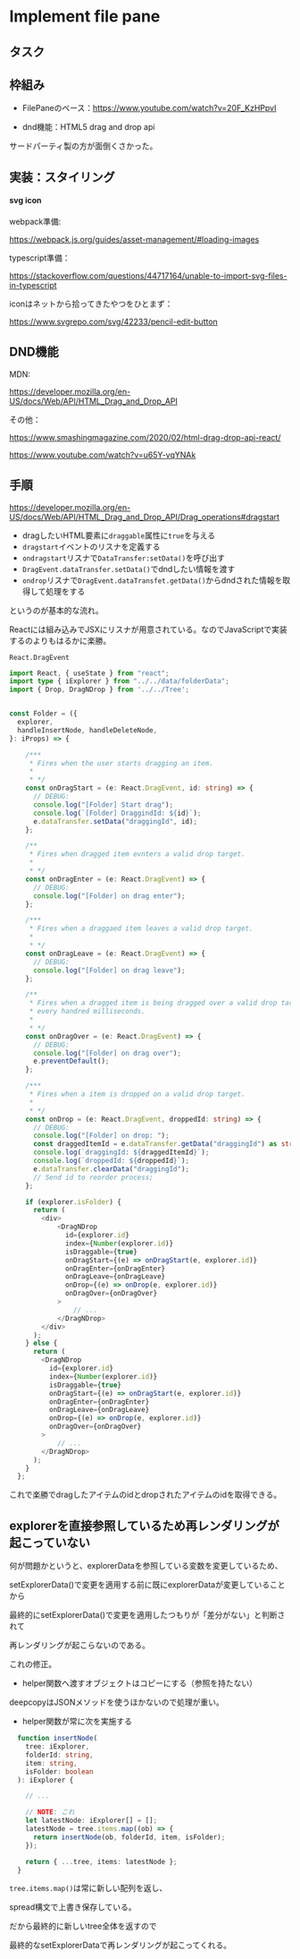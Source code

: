 # Implement file pane 

## タスク


## 枠組み

- FilePaneのベース：https://www.youtube.com/watch?v=20F_KzHPpvI

- dnd機能：HTML5 drag and drop api

サードパーティ製の方が面倒くさかった。


## 実装：スタイリング

#### svg icon

webpack準備:

https://webpack.js.org/guides/asset-management/#loading-images

typescript準備：

https://stackoverflow.com/questions/44717164/unable-to-import-svg-files-in-typescript

iconはネットから拾ってきたやつをひとまず：

https://www.svgrepo.com/svg/42233/pencil-edit-button


## DND機能

MDN:

https://developer.mozilla.org/en-US/docs/Web/API/HTML_Drag_and_Drop_API

その他：

https://www.smashingmagazine.com/2020/02/html-drag-drop-api-react/

https://www.youtube.com/watch?v=u65Y-vqYNAk

## 手順

https://developer.mozilla.org/en-US/docs/Web/API/HTML_Drag_and_Drop_API/Drag_operations#dragstart


- dragしたいHTML要素に`draggable`属性に`true`を与える
- `dragstart`イベントのリスナを定義する
- `ondragstart`リスナで`DataTransfer:setData()`を呼び出す
- `DragEvent.dataTransfer.setData()`でdndしたい情報を渡す
- `ondrop`リスナで`DragEvent.dataTransfet.getData()`からdndされた情報を取得して処理をする

というのが基本的な流れ。

Reactには組み込みでJSXにリスナが用意されている。なのでJavaScriptで実装するのよりもはるかに楽勝。

`React.DragEvent`

```TypeScript
import React, { useState } from "react";
import type { iExplorer } from "../../data/folderData";
import { Drop, DragNDrop } from '../../Tree';


const Folder = ({ 
  explorer, 
  handleInsertNode, handleDeleteNode,
}: iProps) => {

    /***
     * Fires when the user starts dragging an item.
     * 
     * */ 
    const onDragStart = (e: React.DragEvent, id: string) => {
      // DEBUG:
      console.log("[Folder] Start drag");
      console.log(`[Folder] DraggindId: ${id}`);
      e.dataTransfer.setData("draggingId", id);
    };

    /**
     * Fires when dragged item evnters a valid drop target.
     * 
     * */ 
    const onDragEnter = (e: React.DragEvent) => {
      // DEBUG:
      console.log("[Folder] on drag enter");
    };

    /***
     * Fires when a draggaed item leaves a valid drop target.
     * 
     * */ 
    const onDragLeave = (e: React.DragEvent) => {
      // DEBUG:
      console.log("[Folder] on drag leave");
    };

    /**
     * Fires when a dragged item is being dragged over a valid drop target,
     * every handred milliseconds.
     * 
     * */ 
    const onDragOver = (e: React.DragEvent) => {
      // DEBUG:
      console.log("[Folder] on drag over");
      e.preventDefault();
    };

    /***
     * Fires when a item is dropped on a valid drop target.
     * 
     * */ 
    const onDrop = (e: React.DragEvent, droppedId: string) => {
      // DEBUG:
      console.log("[Folder] on drop: ");
      const draggedItemId = e.dataTransfer.getData("draggingId") as string;
      console.log(`draggingId: ${draggedItemId}`);
      console.log(`droppedId: ${droppedId}`);
      e.dataTransfer.clearData("draggingId");
      // Send id to reorder process;
    };

    if (explorer.isFolder) {
      return (
        <div>
            <DragNDrop
              id={explorer.id}
              index={Number(explorer.id)}
              isDraggable={true}
              onDragStart={(e) => onDragStart(e, explorer.id)}
              onDragEnter={onDragEnter}
              onDragLeave={onDragLeave}
              onDrop={(e) => onDrop(e, explorer.id)}
              onDragOver={onDragOver}
            >
                // ...
            </DragNDrop>
        </div>
      );
    } else {
      return (
        <DragNDrop
          id={explorer.id}
          index={Number(explorer.id)}
          isDraggable={true}
          onDragStart={(e) => onDragStart(e, explorer.id)}
          onDragEnter={onDragEnter}
          onDragLeave={onDragLeave}
          onDrop={(e) => onDrop(e, explorer.id)}
          onDragOver={onDragOver}
        >
            // ...
        </DragNDrop>
      );
    }
  };
```

これで楽勝でdragしたアイテムのidとdropされたアイテムのidを取得できる。


## explorerを直接参照しているため再レンダリングが起こっていない

何が問題かというと、explorerDataを参照している変数を変更しているため、

setExplorerData()で変更を適用する前に既にexplorerDataが変更していることから

最終的にsetExplorerData()で変更を適用したつもりが「差分がない」と判断されて

再レンダリングが起こらないのである。

これの修正。

- helper関数へ渡すオブジェクトはコピーにする（参照を持たない）

deepcopyはJSONメソッドを使うほかないので処理が重い。

- helper関数が常に次を実施する

```TypeScript
  function insertNode(
    tree: iExplorer,
    folderId: string,
    item: string,
    isFolder: boolean
  ): iExplorer {

    // ...

    // NOTE: これ
    let latestNode: iExplorer[] = [];
    latestNode = tree.items.map((ob) => {
      return insertNode(ob, folderId, item, isFolder);
    });

    return { ...tree, items: latestNode };
  }
```

`tree.items.map()`は常に新しい配列を返し、

spread構文で上書き保存している。

だから最終的に新しいtree全体を返すので

最終的なsetExplorerDataで再レンダリングが起こってくれる。


